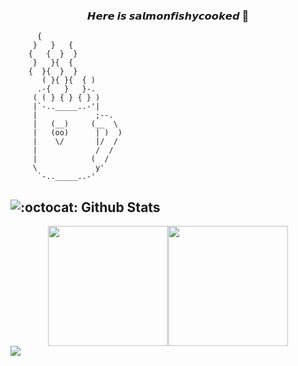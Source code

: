 ### <div align="center">𝙃𝙚𝙧𝙚 𝙞𝙨 𝙨𝙖𝙡𝙢𝙤𝙣𝙛𝙞𝙨𝙝𝙮𝙘𝙤𝙤𝙠𝙚𝙙 👋 </div>


```
      {
	 }   }   {
	{   {  }  }
	 }   }{  {
	{  }{  }  }
       ( }{ }{  { )
      .-{   }   }-.
     ( ( } { } { } )
     |`-.._____..-'|
     |             ;--.
     |   (__)     (__  \
     |   (oo)      | )  )
     |    \/       |/  /
     |             /  /
     |            (  /
     \             y'
      `-.._____..-'
```



## ![:octocat:](https://github.githubassets.com/images/icons/emoji/octocat.png) Github Stats

<div style="display: flex; justify-content: center; align-items: center; flex-wrap: nowrap;">
	<img height="192px" style="grid-column: span 6 / span 6;" src="https://github-readme-stats.vercel.app/api?username=salmonfishycooked" />
	<img height="192px" style="grid-column: span 6 / span 6;" src="https://github-readme-stats.vercel.app/api/top-langs/?username=salmonfishycooked" />
</div>

<img align="center" src="https://github-profile-trophy.vercel.app/?username=salmonfishycooked" />

